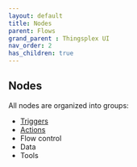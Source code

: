 ```yaml
---
layout: default
title: Nodes
parent: Flows
grand_parent : Thingsplex UI
nav_order: 2
has_children: true
---
```


## Nodes

All nodes are organized into groups:

* [Triggers](triggers.md)
* [Actions](actions.md)
* Flow control
* Data
* Tools
